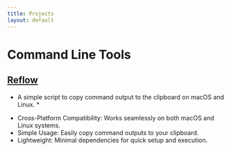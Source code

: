 ```yaml
---
title: Projects
layout: default
---
```


# Command Line Tools

## [Reflow](https://github.com/jamestcorley/reflow)

* A simple script to copy command output to the clipboard on macOS and Linux. *

- Cross-Platform Compatibility: Works seamlessly on both macOS and Linux systems.
- Simple Usage: Easily copy command outputs to your clipboard.
- Lightweight: Minimal dependencies for quick setup and execution.
